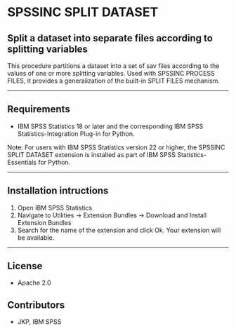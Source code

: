 # SPSSINC SPLIT DATASET
## Split a dataset into separate files according to splitting variables
 This procedure partitions a dataset into a set of sav files according to the values of one or more splitting variables.  Used with SPSSINC PROCESS FILES, it provides a generalization of the built-in SPLIT FILES mechanism.

---
Requirements
----
- IBM SPSS Statistics 18 or later and the corresponding IBM SPSS Statistics-Integration Plug-in for Python.

Note: For users with IBM SPSS Statistics version 22 or higher, the SPSSINC SPLIT DATASET extension is installed as part of IBM SPSS Statistics-Essentials for Python.

---
Installation intructions
----
1. Open IBM SPSS Statistics
2. Navigate to Utilities -> Extension Bundles -> Download and Install Extension Bundles
3. Search for the name of the extension and click Ok. Your extension will be available.

---
License
----

- Apache 2.0
                              
Contributors
----

  - JKP, IBM SPSS
